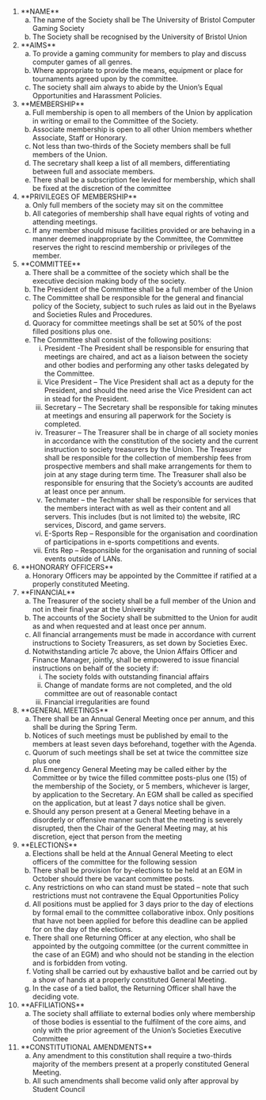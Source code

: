<ol type='1'><li>**NAME**
  <ol type='a'>
    <li>The name of the Society shall be The University of Bristol Computer Gaming Society</li>
    <li>The Society shall be recognised by the University of Bristol Union</li>
  </ol>
</li>
<li>**AIMS**
  <ol type='a'>
    <li>To provide a gaming community for members to play and discuss computer games of all genres.</li>
    <li>Where appropriate to provide the means, equipment or place for tournaments agreed upon by the committee.</li>
    <li>The society shall aim always to abide by the Union’s Equal Opportunities and Harassment Policies.</li>
  </ol>
</li>
<li>**MEMBERSHIP**
  <ol type='a'>
    <li>Full membership is open to all members of the Union by application in writing or email to the Committee of the Society.</li>
    <li>Associate membership is open to all other Union members whether Associate, Staff or Honorary.</li>
    <li>Not less than two-thirds of the Society members shall be full members of the Union.</li>
    <li>The secretary shall keep a list of all members, differentiating between full and associate members.</li>
    <li>There shall be a subscription fee levied for membership, which shall be fixed at the discretion of the committee</li>
  </ol>
</li>
<li>**PRIVILEGES OF MEMBERSHIP**
  <ol type='a'>
    <li>Only full members of the society may sit on the committee</li>
    <li>All categories of membership shall have equal rights of voting and attending meetings.</li>
    <li>If any member should misuse facilities provided or are behaving in a manner deemed inappropriate by the Committee, the Committee reserves the right to rescind membership or privileges of the member.</li>
  </ol>
</li>
<li>**COMMITTEE**
  <ol type='a'>
    <li>There shall be a committee of the society which shall be the executive decision making body of the society.</li>
    <li>The President of the Committee shall be a full member of the Union</li>
    <li>The Committee shall be responsible for the general and financial policy of the Society, subject to such rules as laid out in the Byelaws and Societies Rules and Procedures.</li>
    <li>Quoracy for committee meetings shall be set at 50% of the post filled positions plus one.</li>
    <li>The Committee shall consist of the following positions:
      <ol type='i'>
        <li>President -The President shall be responsible for ensuring that meetings are chaired, and act as a liaison between the society and other bodies and performing any other tasks delegated by the Committee.
        <li>Vice President – The Vice President shall act as a deputy for the President, and should the need arise the Vice President can act in stead for the President.
        <li>Secretary – The Secretary shall be responsible for taking minutes at meetings and ensuring all paperwork for the Society is completed.
        <li>Treasurer – The Treasurer shall be in charge of all society monies in accordance with the constitution of the society and the current instruction to society treasurers by the Union. The Treasurer shall be responsible for the collection of membership fees from prospective members and shall make arrangements for them to join at any stage during term time. The Treasurer shall also be responsible for ensuring that the Society’s accounts are audited at least once per annum.
        <li>Techmater – the Techmater shall be responsible for services that the members interact with as well as their content and all servers. This includes (but is not limited to) the website, IRC services, Discord, and game servers.
        <li>E-Sports Rep – Responsible for the organisation and coordination of participations in e-sports competitions and events.
        <li>Ents Rep – Responsible for the organisation and running of social events outside of LANs.</li>
      </ol>
    </li>
  </ol>
</li>
<li>**HONORARY OFFICERS**
  <ol type='a'>
    <li>Honorary Officers may be appointed by the Committee if ratified at a properly constituted Meeting.</li>
  </ol>
</li>
<li>**FINANCIAL**
  <ol type='a'>
    <li>The Treasurer of the society shall be a full member of the Union and not in their final year at the University</li>
    <li>The accounts of the Society shall be submitted to the Union for audit as and when requested and at least once per annum.</li>
    <li>All financial arrangements must be made in accordance with current instructions to Society Treasurers, as set down by Societies Exec.</li>
    <li>Notwithstanding article 7c above, the Union Affairs Officer and Finance Manager, jointly, shall be empowered to issue financial instructions on behalf of the society if:
      <ol type='i'>
        <li>The society folds with outstanding financial affairs
        <li>Change of mandate forms are not completed, and the old committee are out of reasonable contact
        <li>Financial irregularities are found</li>
      </ol>
    </li>
  </ol>
</li>
<li>**GENERAL MEETINGS**
  <ol type='a'>
    <li>There shall be an Annual General Meeting once per annum, and this shall be during the Spring Term.</li>
    <li>Notices of such meetings must be published by email to the members at least seven days beforehand, together with the Agenda.</li>
    <li>Quorum of such meetings shall be set at twice the committee size plus one</li>
    <li>An Emergency General Meeting may be called either by the Committee or by twice the filled committee posts-plus one (15) of the membership of the Society, or 5 members, whichever is larger, by application to the Secretary. An EGM shall be called as specified on the application, but at least 7 days notice shall be given.</li>
    <li>Should any person present at a General Meeting behave in a disorderly or offensive manner such that the meeting is severely disrupted, then the Chair of the General Meeting may, at his discretion, eject that person from the meeting</li>
  </ol>
</li>
<li>**ELECTIONS**
  <ol type='a'>
    <li>Elections shall be held at the Annual General Meeting to elect officers of the committee for the following session</li>
    <li>There shall be provision for by-elections to be held at an EGM in October should there be vacant committee posts.</li>
    <li>Any restrictions on who can stand must be stated – note that such restrictions must not contravene the Equal Opportunities Policy</li>
    <li>All positions must be applied for 3 days prior to the day of elections by formal email to the committee collaborative inbox. Only positions that have not been applied for before this deadline can be applied for on the day of the elections.</li>
    <li>There shall one Returning Officer at any election, who shall be appointed by the outgoing committee (or the current committee in the case of an EGM) and who should not be standing in the election and is forbidden from voting.</li>
    <li>Voting shall be carried out by exhaustive ballot and be carried out by a show of hands at a properly constituted General Meeting.</li>
    <li>In the case of a tied ballot, the Returning Officer shall have the deciding vote.</li>
  </ol>
</li>
<li>**AFFILIATIONS**
  <ol type='a'>
    <li>The society shall affiliate to external bodies only where membership of those bodies is essential to the fulfilment of the core aims, and only with the prior agreement of the Union’s Societies Executive Committee</li>
  </ol>
</li>
<li>**CONSTITUTIONAL AMENDMENTS**
  <ol type='a'>
    <li>Any amendment to this constitution shall require a two-thirds majority of the members present at a properly constituted General Meeting.</li>
    <li>All such amendments shall become valid only after approval by Student Council</li>
  </ol>
</li>
</ol>
